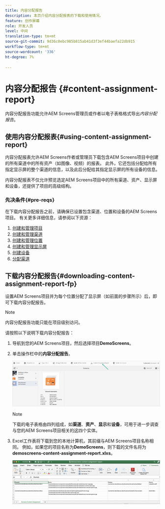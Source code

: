```yaml
---
title: 内容分配报告
description: 本页介绍内容分配报表的下载和使用情况。
feature: 创作屏幕
role: 开发人员
level: 中间
translation-type: tm+mt
source-git-commit: 9d36c0ebc985b815ab41d3f3ef44baefa22db915
workflow-type: tm+mt
source-wordcount: '336'
ht-degree: 7%

---
```



# 内容分配报告 {#content-assignment-report}

内容分配报告功能允许AEM Screens管理员或作者以电子表格格式导出&#x200B;*内容分配报告*。

## 使用内容分配报表{#using-content-assignment-report}

内容分配报表允许AEM Screens作者或管理员下载包含AEM Screens项目中创建的所有渠道中的所有资产（如图像、视频）的报表。 此外，它还包括分配给所有指定显示屏的整个渠道的信息，以及此后分配给其指定显示屏的所有设备的信息。

内容分配报表不仅允许预览选定AEM Screens项目中的所有渠道、资产、显示屏和设备，还提供了项目的高级结构。


### 先决条件{#pre-reqs}

在下载内容分配报告之前，请确保已设置包含渠道、位置和设备的AEM Screens项目。
有关更多详细信息，请参阅以下资源：

1. [创建和管理项目](/help/user-guide/creating-a-screens-project.md)
1. [创建和管理渠道](/help/user-guide/managing-channels.md)
1. [创建和管理位置](/help/user-guide/managing-locations.md)
1. [创建和管理显示屏](/help/user-guide/managing-displays.md)
1. [创建设备](/help/user-guide/managing-devices.md)
1. [分配渠道](/help/user-guide/channel-assignment-latest-fp.md)


## 下载内容分配报告{#downloading-content-assignment-report-fp}

设置AEM Screens项目并为每个位置分配了显示屏（如前面的步骤所示）后，即可下载内容分配报告。

>[!NOTE]
>内容分配报告功能只能在项目级别访问。

请按照以下说明下载内容分配报告：

1. 导航到您的AEM Screens项目，然后选择项目&#x200B;**DemoScreens**。

1. 单击操作栏中的&#x200B;**内容分配报告**。

   ![图像](/help/user-guide/assets/content-assignment-report/can-download.png)

   >[!NOTE]
   >下载的电子表格由四列组成，如&#x200B;**渠道**、**资产**、**显示**&#x200B;和&#x200B;**设备**，可用于进一步调查与您的AEM Screens项目相关的这四个实体。

1. Excel工作表将下载到您的本地计算机，其前缀与AEM Screens项目名称相同。 例如，如果您的项目名称为&#x200B;**DemoScreens**，则下载的文件名将为&#x200B;**demoscreens-content-assignment-report.xlxs**。

   ![图像](/help/user-guide/assets/content-assignment-report/car-download1.png)

